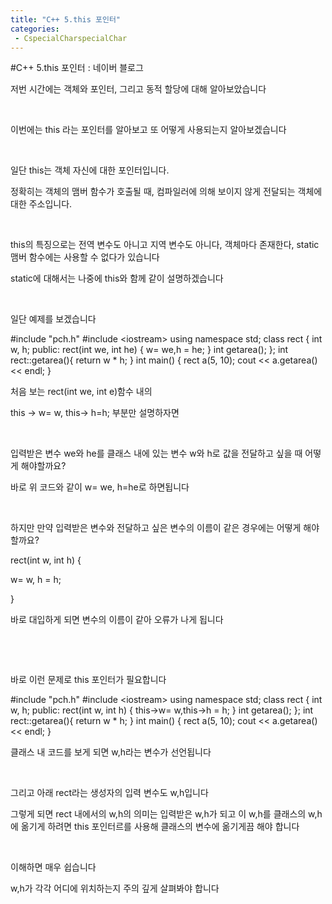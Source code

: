 ```yaml
---
title: "C++ 5.this 포인터"
categories:
 - CspecialCharspecialChar
---
```

#C++ 5.this 포인터 : 네이버 블로그
<div class="wrap_rabbit pcol2 _param(1) _postViewArea221674095867" id="post-view221674095867">
<!-- Rabbit HTML --><div class="se-viewer se-theme-default" lang="ko-KR">
<!-- SE_DOC_HEADER_END -->
<div class="se-main-container">
<div class="se-component se-text se-l-default" id="SE-fc1b9cdd-8566-4271-a47e-f4bcf22e4790">
<div class="se-component-content">
<div class="se-section se-section-text se-l-default">
<div class="se-module se-module-text"><!-- SE-TEXT { --><p class="se-text-paragraph se-text-paragraph-align-" id="SE-ed4af977-9856-408b-838c-2cd1d22d9458" style=""><span class="se-fs- se-ff-" id="SE-3120c9ea-07f2-42e8-84e7-f4c186428b0d" style="">저번 시간에는 객체와 포인터, 그리고 동적 할당에 대해 알아보았습니다</span></p><!-- } SE-TEXT --><!-- SE-TEXT { --><p class="se-text-paragraph se-text-paragraph-align-" id="SE-acc55718-c689-42e1-843b-749bcddce170" style=""><span class="se-fs- se-ff-" id="SE-0901c5f5-7666-4f49-a210-31c018b7f143" style="">​</span></p><!-- } SE-TEXT --><!-- SE-TEXT { --><p class="se-text-paragraph se-text-paragraph-align-" id="SE-a5073a73-c5ee-45d1-a466-da78a624faa8" style=""><span class="se-fs- se-ff-" id="SE-7eae1786-6fe8-4cea-a46a-e6710a8de71f" style="">이번에는 this 라는 포인터를 알아보고 또 어떻게 사용되는지 알아보겠습니다</span></p><!-- } SE-TEXT --><!-- SE-TEXT { --><p class="se-text-paragraph se-text-paragraph-align-" id="SE-b131ec51-9cf9-455d-a97e-833df472ee0d" style=""><span class="se-fs- se-ff-" id="SE-3329a474-d244-427a-9d8e-eebf46604673" style="">​</span></p><!-- } SE-TEXT --><!-- SE-TEXT { --><p class="se-text-paragraph se-text-paragraph-align-" id="SE-2de4dc77-bd63-4273-a9ac-91701d90f789" style=""><span class="se-fs- se-ff-" id="SE-2468d880-936e-4657-b70a-22290dd963c8" style="">일단 this는 객체 자신에 대한 포인터입니다.</span></p><!-- } SE-TEXT --><!-- SE-TEXT { --><p class="se-text-paragraph se-text-paragraph-align-" id="SE-d341f010-728b-463d-8f50-b14aad7d4dbc" style=""><span class="se-fs- se-ff-" id="SE-5ec3f719-0f8e-47e5-a73b-9756e14280aa" style="">정확히는 객체의 맴버 함수가 호출될 때, 컴파일러에 의해 보이지 않게 전달되는 객체에 대한 주소입니다.</span></p><!-- } SE-TEXT --><!-- SE-TEXT { --><p class="se-text-paragraph se-text-paragraph-align-" id="SE-f45b3f63-eb0b-464f-85c2-596f5acdb22a" style=""><span class="se-fs- se-ff-" id="SE-6282034b-41d0-4c8f-91f9-d6fc6a3815e3" style="">​</span></p><!-- } SE-TEXT --><!-- SE-TEXT { --><p class="se-text-paragraph se-text-paragraph-align-" id="SE-ebb4418a-cccd-461e-b853-fc98f50a8ea1" style=""><span class="se-fs- se-ff-" id="SE-8dbfb905-d986-4564-8ada-45ab1f471845" style="">this의 특징으로는  전역 변수도 아니고 지역 변수도 아니다, 객체마다 존재한다, static 맴버 함수에는 사용할 수 없다가 있습니다</span></p><!-- } SE-TEXT --><!-- SE-TEXT { --><p class="se-text-paragraph se-text-paragraph-align-" id="SE-96064e50-747a-4125-af2f-09146ac0112c" style=""><span class="se-fs- se-ff-" id="SE-5abd4643-5da9-4aab-bddc-3b83f451f17a" style="">static에 대해서는 나중에 this와 함께 같이 설명하겠습니다</span></p><!-- } SE-TEXT --><!-- SE-TEXT { --><p class="se-text-paragraph se-text-paragraph-align-" id="SE-15a0b83b-e2dd-4b07-b9d7-b20f8b9dbfd1" style=""><span class="se-fs- se-ff-" id="SE-fb6eeccf-0620-4c12-81a2-ed9e0b11f345" style="">​</span></p><!-- } SE-TEXT --><!-- SE-TEXT { --><p class="se-text-paragraph se-text-paragraph-align-" id="SE-ff1d1c6e-ed8b-448a-8c96-9de003c02726" style=""><span class="se-fs- se-ff-" id="SE-4a1296c5-0174-4a29-8ce7-3b6ff5f55272" style="">일단 예제를 보겠습니다</span></p><!-- } SE-TEXT --></div>
</div>
</div>
</div> <div class="se-component se-code se-l-default" id="SE-627feb0e-50d2-470b-aa8c-12f6fb568e3a">
<div class="se-component-content">
<div class="se-section se-section-code se-l-default">
<div class="se-module se-module-code se-fs-fs13">
<div class="se-code-source">
<div class="__se_code_view language-javascript">#include "pch.h"
#include &lt;iostream&gt;
using namespace std;
class rect {
	int w, h;
public:
	rect(int we, int he) {
          w= we,h = he;
	}
	int getarea();
};
int rect::getarea(){
	return w * h;
}
int main()
{
	rect a(5, 10);
	cout &lt;&lt; a.getarea() &lt;&lt; endl;
}
</div>
</div>
</div>
</div>
</div>
<script class="__se_module_data" data-module='{"type":"v2_code", "id" : "SE-627feb0e-50d2-470b-aa8c-12f6fb568e3a"}' type="text/data"></script>
</div> <div class="se-component se-text se-l-default" id="SE-d9990d1c-b3d5-4c2c-9cb4-7aad74bdcb95">
<div class="se-component-content">
<div class="se-section se-section-text se-l-default">
<div class="se-module se-module-text"><!-- SE-TEXT { --><p class="se-text-paragraph se-text-paragraph-align-" id="SE-8989adee-a86a-425d-96d1-4a090cd2dd15" style=""><span class="se-fs- se-ff-" id="SE-a987dc2d-0fcd-4aba-aca6-0fadabe08a3e" style="">처음 보는 rect(int we,  int e)함수 내의 </span></p><!-- } SE-TEXT --><!-- SE-TEXT { --><p class="se-text-paragraph se-text-paragraph-align-" id="SE-0be5e018-1e32-4eab-9388-feb71064d9d5" style=""><span class="se-fs- se-ff-" id="SE-b3dd7c26-78e1-4372-b6fc-b2581598c64c" style="">this -&gt; w= w, this-&gt; h=h; 부분만 설명하자면</span></p><!-- } SE-TEXT --><!-- SE-TEXT { --><p class="se-text-paragraph se-text-paragraph-align-" id="SE-be7deaa0-6ab0-40ef-913e-73a8c8f33b17" style=""><span class="se-fs- se-ff-" id="SE-4733b0a2-9053-4325-bc9e-8781b6d089ed" style="">​</span></p><!-- } SE-TEXT --><!-- SE-TEXT { --><p class="se-text-paragraph se-text-paragraph-align-" id="SE-da0c25d7-b575-4938-870f-917ed79ff4de" style=""><span class="se-fs- se-ff-" id="SE-254fd74f-306b-4208-9693-d3879fd56a6a" style="">입력받은 변수 we와 he를 클래스 내에 있는 변수 w와 h로 값을 전달하고 싶을 때 어떻게 해야할까요?</span></p><!-- } SE-TEXT --><!-- SE-TEXT { --><p class="se-text-paragraph se-text-paragraph-align-" id="SE-cbc5ce4d-3f32-4ebf-88d7-f2ad23b4edbe" style=""><span class="se-fs- se-ff-" id="SE-6dd0703c-3a1d-4479-a5cd-aa2e4d16e785" style="">바로 위 코드와 같이 w= we, h=he로 하면됩니다</span></p><!-- } SE-TEXT --><!-- SE-TEXT { --><p class="se-text-paragraph se-text-paragraph-align-" id="SE-b64d1867-cec1-4047-85c4-df622a9fca6f" style=""><span class="se-fs- se-ff-" id="SE-caa469fe-0994-488b-a1ff-83bb89003a6c" style="">​</span></p><!-- } SE-TEXT --><!-- SE-TEXT { --><p class="se-text-paragraph se-text-paragraph-align-" id="SE-b8cb03a0-22a0-4ebc-9fd7-4e2738ce33be" style=""><span class="se-fs- se-ff-" id="SE-89e9728a-79d0-4b05-8d00-3edd6fc249a6" style="">하지만 만약 입력받은 변수와 전달하고 싶은 변수의 이름이 같은 경우에는 어떻게 해야 할까요?</span></p><!-- } SE-TEXT --><!-- SE-TEXT { --><p class="se-text-paragraph se-text-paragraph-align-" id="SE-28173ed6-c6af-4210-a5fc-da0c5f515537" style=""><span class="se-fs- se-ff-" id="SE-d63080e9-91aa-4251-a7a9-be6e77b1b4a9" style="">rect(int w, int h) {</span></p><!-- } SE-TEXT --><!-- SE-TEXT { --><p class="se-text-paragraph se-text-paragraph-align-" id="SE-e8dc6f6c-6a65-4e57-9950-b236b7a5127f" style=""><span class="se-fs- se-ff-" id="SE-37ac7bfe-b9a1-4ca3-8085-f4de28ea3ca3" style="">w= w, h = h;</span></p><!-- } SE-TEXT --><!-- SE-TEXT { --><p class="se-text-paragraph se-text-paragraph-align-" id="SE-ee468256-1141-4789-aa01-ed4e19069ed4" style=""><span class="se-fs- se-ff-" id="SE-957bded7-8c23-4242-a6b0-1caa9b4edfd5" style="">}</span></p><!-- } SE-TEXT --><!-- SE-TEXT { --><p class="se-text-paragraph se-text-paragraph-align-" id="SE-8ef318c9-a0f5-473b-9755-77f1ac3111b9" style=""><span class="se-fs- se-ff-" id="SE-7c02c538-a47e-489d-a7d0-29a714d205e4" style="">바로 대입하게 되면 변수의 이름이 같아 오류가 나게 됩니다</span></p><!-- } SE-TEXT --><!-- SE-TEXT { --><p class="se-text-paragraph se-text-paragraph-align-" id="SE-a6b25e6f-0682-4d3e-b942-226727eb0fbe" style=""><span class="se-fs- se-ff-" id="SE-f5c16e64-6e92-4180-994f-f5524e883edc" style="">​</span></p><!-- } SE-TEXT --><!-- SE-TEXT { --><p class="se-text-paragraph se-text-paragraph-align-" id="SE-4e96a412-8d58-4aff-8d5c-810f0be82579" style=""><span class="se-fs- se-ff-" id="SE-7bac1e59-f50b-4753-b19b-391929952316" style="">​</span></p><!-- } SE-TEXT --><!-- SE-TEXT { --><p class="se-text-paragraph se-text-paragraph-align-" id="SE-aa25f435-248c-4d5e-84b3-1a691e9838b6" style=""><span class="se-fs- se-ff-" id="SE-ae36e059-55f5-44df-8e8f-f763d46ca36e" style="">바로 이런 문제로 this 포인터가 필요합니다 </span></p><!-- } SE-TEXT --></div>
</div>
</div>
</div> <div class="se-component se-code se-l-default" id="SE-54653f35-a7d8-455e-b40d-373947edb9db">
<div class="se-component-content">
<div class="se-section se-section-code se-l-default">
<div class="se-module se-module-code se-fs-fs13">
<div class="se-code-source">
<div class="__se_code_view language-javascript">#include "pch.h"
#include &lt;iostream&gt;
using namespace std;
class rect {
	int w, h;
public:
	rect(int w, int h) {
		this-&gt;w= w,this-&gt;h = h;
	}
	int getarea();
};
int rect::getarea(){
	return w * h;
}
int main()
{
	rect a(5, 10);
	cout &lt;&lt; a.getarea() &lt;&lt; endl;
}
</div>
</div>
</div>
</div>
</div>
<script class="__se_module_data" data-module='{"type":"v2_code", "id" : "SE-54653f35-a7d8-455e-b40d-373947edb9db"}' type="text/data"></script>
</div> <div class="se-component se-text se-l-default" id="SE-f22a0cfe-c8d8-4346-917c-3da1a24fab43">
<div class="se-component-content">
<div class="se-section se-section-text se-l-default">
<div class="se-module se-module-text"><!-- SE-TEXT { --><p class="se-text-paragraph se-text-paragraph-align-" id="SE-b48a6a04-408c-494a-84a6-5e50f60374ee" style=""><span class="se-fs- se-ff-" id="SE-2b597370-1925-4d67-9dd0-3f7d4d509b73" style="">클래스 내 코드를 보게 되면 w,h라는 변수가 선언됩니다</span></p><!-- } SE-TEXT --><!-- SE-TEXT { --><p class="se-text-paragraph se-text-paragraph-align-" id="SE-ebb76dc6-275c-404e-bfd8-07c51497921e" style=""><span class="se-fs- se-ff-" id="SE-c169c7a7-b3cf-4d70-a7b0-34180a18bdc5" style="">​</span></p><!-- } SE-TEXT --><!-- SE-TEXT { --><p class="se-text-paragraph se-text-paragraph-align-" id="SE-cc646979-d9f3-41e4-8f25-b803c42379ab" style=""><span class="se-fs- se-ff-" id="SE-1b96eab3-2979-4e7a-816f-5cf43245f118" style="">그리고 아래 rect라는 생성자의 입력 변수도 w,h입니다</span></p><!-- } SE-TEXT --><!-- SE-TEXT { --><p class="se-text-paragraph se-text-paragraph-align-" id="SE-5d609137-b5ef-4e50-9ac9-8df31abff557" style=""><span class="se-fs- se-ff-" id="SE-53abbda0-7a6f-4e50-b100-8b5b95bdc6b9" style="">그렇게 되면 rect 내에서의 w,h의 의미는 입력받은 w,h가 되고 이 w,h를 클래스의 w,h에 옮기게 하려면 this 포인터르를 사용해 클래스의 변수에 옮기게끔 해야 합니다</span></p><!-- } SE-TEXT --><!-- SE-TEXT { --><p class="se-text-paragraph se-text-paragraph-align-" id="SE-df8a8cb6-d98c-4c38-ac53-cd70272ccad7" style=""><span class="se-fs- se-ff-" id="SE-077172c9-b4cb-429e-9638-85952cd82209" style="">​</span></p><!-- } SE-TEXT --><!-- SE-TEXT { --><p class="se-text-paragraph se-text-paragraph-align-" id="SE-acba14ba-e3f2-4991-b9d7-d6a227c33e85" style=""><span class="se-fs- se-ff-" id="SE-83e3ac5f-799f-4c5b-b45d-9721fdfdf242" style="">이해하면 매우 쉽습니다</span></p><!-- } SE-TEXT --><!-- SE-TEXT { --><p class="se-text-paragraph se-text-paragraph-align-" id="SE-d388d7ca-575a-464d-95af-500a61c91af2" style=""><span class="se-fs- se-ff-" id="SE-f8b68925-aa0e-4c74-914e-d450366311d1" style="">w,h가 각각 어디에 위치하는지 주의 깊게 살펴봐야 합니다</span></p><!-- } SE-TEXT --><!-- SE-TEXT { --><p class="se-text-paragraph se-text-paragraph-align-" id="SE-09bfdd53-1876-47da-92f6-5efacfdba209" style=""><span class="se-fs- se-ff-" id="SE-88171eae-2bc8-431a-97b6-35272ae5729f" style="">​</span></p><!-- } SE-TEXT --><!-- SE-TEXT { --><p class="se-text-paragraph se-text-paragraph-align-" id="SE-54949df3-faee-4e6e-af8c-241c576fcd4f" style=""><span class="se-fs- se-ff-" id="SE-75cbffa1-8308-4ec0-b934-d5ed380d4d88" style="">​</span></p><!-- } SE-TEXT --></div>
</div>
</div>
</div> </div>
</div>
</div>